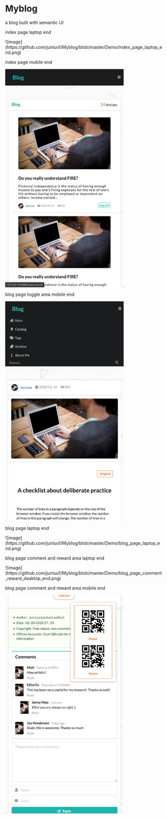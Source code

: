 # Myblog
a blog built with semantic UI<br>



<p>index page laptop end</p>
![image](https://github.com/junluo1/Myblog/blob/master/Demo/index_page_laptop_end.png)


<p>index page mobile end</p>
<img src="https://github.com/junluo1/Myblog/blob/master/Demo/index_page_mobile_end.png" width = "380" alt="index page mobile end" align="center"/>

<p>blog page toggle area mobile end</p>
<img src="https://github.com/junluo1/Myblog/blob/master/Demo/index_page_mobile_end_toggle.png" width = "380" alt="index page mobile end" align="center"/>

<p>blog page laptop end</p>
![image](https://github.com/junluo1/Myblog/blob/master/Demo/blog_page_laptop_end.png)

<p>blog page comment and reward area laptop end</p>
![image](https://github.com/junluo1/Myblog/blob/master/Demo/blog_page_comment_reward_deaktop_end.png)

<p>blog page comment and reward area mobile end</p>
<img src="https://github.com/junluo1/Myblog/blob/master/Demo/blog_page_comment_reward_mobile_end.png" width = "380" alt="index page mobile end" align="center"/>



